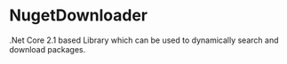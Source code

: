 # NugetDownloader
.Net Core 2.1 based Library which can be used to dynamically search and download packages.
